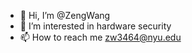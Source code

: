 - 👋 Hi, I’m @ZengWang
- 👀 I’m interested in hardware security
- 📫 How to reach me zw3464@nyu.edu

<!---
zwangsyc/zwangsyc is a ✨ special ✨ repository because its `README.md` (this file) appears on your GitHub profile.
You can click the Preview link to take a look at your changes.
--->
